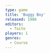 ```yaml
---
type: game
title: 'Buggy Boy'
released: 1988
editors: 
  - Taito
players: 1
genres:
  - Course
---
```

